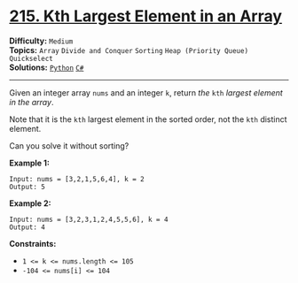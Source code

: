 # [215. Kth Largest Element in an Array](https://leetcode.com/problems/kth-largest-element-in-an-array/)

**Difficulty:** `Medium`  
**Topics:** `Array` `Divide and Conquer` `Sorting` `Heap (Priority Queue)` `Quickselect`  
**Solutions:** [`Python`](../../src/python/challenges/problems/kth_largest_element_in_an_array_test.py) [`C#`](../../src/csharp/challenges/Problems/KthLargestElementInAnArray.cs)  

---

Given an integer array `nums` and an integer `k`, return *the* `kth` *largest element in the array*.

Note that it is the `kth` largest element in the sorted order, not the `kth` distinct element.

Can you solve it without sorting?

**Example 1:**

```
Input: nums = [3,2,1,5,6,4], k = 2
Output: 5
```

**Example 2:**

```
Input: nums = [3,2,3,1,2,4,5,5,6], k = 4
Output: 4
```

**Constraints:**

* `1 <= k <= nums.length <= 105`
* `-104 <= nums[i] <= 104`